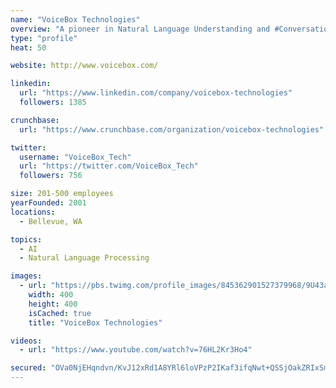```yaml
---
name: "VoiceBox Technologies"
overview: "A pioneer in Natural Language Understanding and #ConversationalAI with roots in #connectedcars, now extending our experience to #IoT #virtualshopping #NLU #AI"
type: "profile"
heat: 50

website: http://www.voicebox.com/

linkedin:
  url: "https://www.linkedin.com/company/voicebox-technologies"
  followers: 1385

crunchbase:
  url: "https://www.crunchbase.com/organization/voicebox-technologies"

twitter:
  username: "VoiceBox_Tech"
  url: "https://twitter.com/VoiceBox_Tech"
  followers: 756

size: 201-500 employees
yearFounded: 2001
locations:
  - Bellevue, WA

topics:
  - AI
  - Natural Language Processing

images:
  - url: "https://pbs.twimg.com/profile_images/845362901527379968/9U43aLaV_400x400.jpg"
    width: 400
    height: 400
    isCached: true
    title: "VoiceBox Technologies"

videos:
  - url: "https://www.youtube.com/watch?v=76HL2Kr3Ho4"

secured: "OVa0NjEHqndvn/KvJ12xRd1A8YRl6loVPzP2IKaf3ifqNwt+QSSjOakZRIxSmKFLKTIWuSxbpbSYLZpPExgsRPJF2aCKzSEoZ2f2QmDzksJkNe73g60qoXnhLJJYhwjA2bv4FaxhqVVGHpqzPDiri8xjMmlw0qFVEsvfYvQ9OZUV569Bqb2LLao1tTb6yC6TKLpzUbYZJfcYCd7Ta12Z4DIy2rgEE82nNh1qXsWHmiwBvGF+OG8XKW+U3udrXi0AZMm6DrH3kSLQ6I6Hs6XJLnStQyS/Kw3bPIfKwLo5h9QZ6rhWCDxGF3GCisGM9VVcHcWrL0gxTNR9NoVRgm812RNsCx9VRJtVJIDa9e5AYmmUKBTjK0g4PVatb5coiiu6ld6HgtaKdAvYOUk1bilBIQ==;AKNqAd7vbmzes15XAKnvjg=="
---
```


